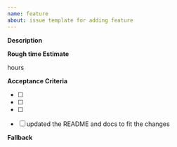 ```yaml
---
name: feature
about: issue template for adding feature
---
```


**Description**

<feature-short-description> 

**Rough time Estimate**

<HH> hours

**Acceptance Criteria**

- [ ] <Criteria-1>
- [ ] <Criteria-2>
- [ ] <Criteria-3>
- [ ] updated the README and docs to fit the changes


**Fallback**

<fallback-short-description>
